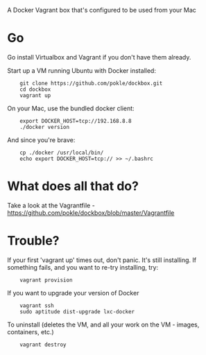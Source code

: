 A Docker Vagrant box that's configured to be used from your Mac

Go
===

Go install Virtualbox and Vagrant if you don't have them already.

Start up a VM running Ubuntu with Docker installed:

		git clone https://github.com/pokle/dockbox.git
		cd dockbox
		vagrant up

On your Mac, use the bundled docker client:

		export DOCKER_HOST=tcp://192.168.8.8
		./docker version
	
And since you're brave:

		cp ./docker /usr/local/bin/
		echo export DOCKER_HOST=tcp:// >> ~/.bashrc

What does all that do?
======================
Take a look at the Vagrantfile - https://github.com/pokle/dockbox/blob/master/Vagrantfile

Trouble?
========

If your first 'vagrant up' times out, don't panic. It's still installing. If something fails, and you want to re-try installing, try:

		vagrant provision

If you want to upgrade your version of Docker

		vagrant ssh
		sudo aptitude dist-upgrade lxc-docker


To uninstall (deletes the VM, and all your work on the VM - images, containers, etc.)

		vagrant destroy

